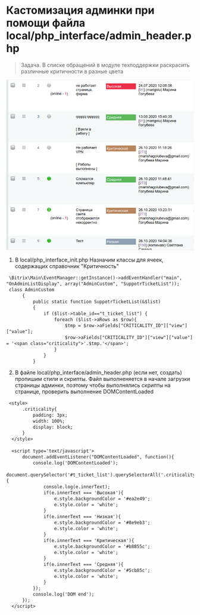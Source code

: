# Кастомизация админки при помощи файла local/php_interface/admin_header.php

> Задача. В списке обращений в модуле техподдержки раскрасить различные критичности в разные цвета

![img](/img/criticality.png)

1. В local/php_interface_init.php Назначим классы для ячеек, содержащих справочник "Критичность"

```
 \Bitrix\Main\EventManager::getInstance()->addEventHandler("main", "OnAdminListDisplay", array("AdminCustom", "SuppotrTicketList"));
 class AdminCustom
      {
          public static function SuppotrTicketList(&$list)
          {
              if ($list->table_id=="t_ticket_list") {
                  foreach ($list->aRows as $row){
                      $tmp = $row->aFields["CRITICALITY_ID"]["view"]["value"];
                      $row->aFields["CRITICALITY_ID"]["view"]["value"] = '<span class="criticality">'.$tmp.'</span>';
                  }
              }
          }
```

2. В файле local/php_interface/admin_header.php (если нет, создать) пропишим стили и скрипты. Файл выполненяется в начале загрузки страницы админки, поэтому чтобы выполнялись скрипты на странице, проверить выполнение  DOMContentLoaded
```
 <style>
      .criticality{
          padding: 3px;
          width: 100%;
          display: block;
      }
  </style>

  <script type='text/javascript'>
      document.addEventListener("DOMContentLoaded", function(){
          console.log('DOMContentLoaded');
          document.querySelector('#t_ticket_list').querySelectorAll('.criticality').forEach((e)=>{
              console.log(e.innerText);
              if(e.innerText === 'Высокая'){
                  e.style.backgroundColor = '#ea2e49';
                  e.style.color = 'white';
              }
              if(e.innerText === 'Низкая'){
                  e.style.backgroundColor = '#8e9eb3';
                  e.style.color = 'white';
              }
              if(e.innerText === 'Критическая'){
                  e.style.backgroundColor = '#b8855c';
                  e.style.color = 'white';
              }
              if(e.innerText === 'Средняя'){
                  e.style.backgroundColor = '#5cb85c';
                  e.style.color = 'white';
              }
          });
          console.log('DOM end');
      });
  </script>
```
